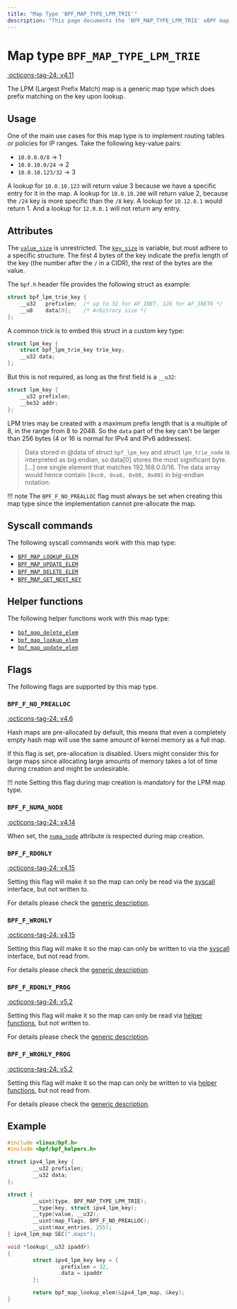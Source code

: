 ```yaml
---
title: "Map Type 'BPF_MAP_TYPE_LPM_TRIE'"
description: "This page documents the 'BPF_MAP_TYPE_LPM_TRIE' eBPF map type, including its definition, usage, program types that can use it, and examples."
---
```

# Map type `BPF_MAP_TYPE_LPM_TRIE`

<!-- [FEATURE_TAG](BPF_MAP_TYPE_LPM_TRIE) -->
[:octicons-tag-24: v4.11](https://github.com/torvalds/linux/commit/b95a5c4db09bc7c253636cb84dc9b12c577fd5a0)
<!-- [/FEATURE_TAG] -->

The LPM (Largest Prefix Match) map is a generic map type which does prefix matching on the key upon lookup.

## Usage

One of the main use cases for this map type is to implement routing tables or policies for IP ranges. Take the following key-value pairs:

* `10.0.0.0/8`     -> 1
* `10.0.10.0/24`   -> 2
* `10.0.10.123/32` -> 3

A lookup for `10.0.10.123` will return value 3 because we have a specific entry for it in the map. A lookup for `10.0.10.200` will return value 2, because the `/24` key is more specific than the `/8` key. A lookup for `10.12.0.1` would return 1. And a lookup for `12.0.0.1` will not return any entry.

## Attributes

The [`value_size`](../syscall/BPF_MAP_CREATE.md#value_size) is unrestricted. The [`key_size`](../syscall/BPF_MAP_CREATE.md#key_size) is variable, but must adhere to a specific structure. The first 4 bytes of the key indicate the prefix length of the key (the number after the `/` in a CIDR), the rest of the bytes are the value.

The `bpf.h` header file provides the following struct as example:

```c
struct bpf_lpm_trie_key {
	__u32	prefixlen;	/* up to 32 for AF_INET, 128 for AF_INET6 */
	__u8	data[0];	/* Arbitrary size */
};
```

A common trick is to embed this struct in a custom key type:

```c
struct lpm_key {
	struct bpf_lpm_trie_key trie_key;
	__u32 data;
};
```

But this is not required, as long as the first field is a `__u32`:

```c
struct lpm_key {
	__u32 prefixlen;
	__be32 addr;
};
```

LPM tries may be created with a maximum prefix length that is a multiple of 8, in the range from 8 to 2048. So the `data` part of the key can't be larger than 256 bytes (4 or 16 is normal for IPv4 and IPv6 addresses).

> Data stored in @data of struct `bpf_lpm_key` and struct `lpm_trie_node` is interpreted as big endian, so data[0] stores the most significant byte. [...] one single element that matches 192.168.0.0/16. The data array would hence contain `[0xc0, 0xa8, 0x00, 0x00]` in big-endian notation.

!!! note
    The `BPF_F_NO_PREALLOC` flag must always be set when creating this map type since the implementation cannot pre-allocate the map.

## Syscall commands

The following syscall commands work with this map type:

* [`BPF_MAP_LOOKUP_ELEM`](../syscall/BPF_MAP_LOOKUP_ELEM.md)
* [`BPF_MAP_UPDATE_ELEM`](../syscall/BPF_MAP_UPDATE_ELEM.md)
* [`BPF_MAP_DELETE_ELEM`](../syscall/BPF_MAP_DELETE_ELEM.md)
* [`BPF_MAP_GET_NEXT_KEY`](../syscall/BPF_MAP_GET_NEXT_KEY.md)

## Helper functions

The following helper functions work with this map type:

<!-- DO NOT EDIT MANUALLY -->
<!-- [MAP_HELPER_FUNC_REF] -->
 * [`bpf_map_delete_elem`](../helper-function/bpf_map_delete_elem.md)
 * [`bpf_map_lookup_elem`](../helper-function/bpf_map_lookup_elem.md)
 * [`bpf_map_update_elem`](../helper-function/bpf_map_update_elem.md)
<!-- [/MAP_HELPER_FUNC_REF] -->

## Flags

The following flags are supported by this map type.

### `BPF_F_NO_PREALLOC`
[:octicons-tag-24: v4.6](https://github.com/torvalds/linux/commit/6c90598174322b8888029e40dd84a4eb01f56afe)

Hash maps are pre-allocated by default, this means that even a completely empty hash map will use the same amount of
kernel memory as a full map. 

If this flag is set, pre-allocation is disabled. Users might consider this for large maps since allocating large amounts of memory takes a lot of time during creation and might be undesirable.

!!! note
    Setting this flag during map creation is mandatory for the LPM map type.

### `BPF_F_NUMA_NODE`

[:octicons-tag-24: v4.14](https://github.com/torvalds/linux/commit/96eabe7a40aa17e613cf3db2c742ee8b1fc764d0)

When set, the [`numa_node`](../syscall/BPF_MAP_CREATE.md#numa_node) attribute is respected during map creation.

### `BPF_F_RDONLY`

[:octicons-tag-24: v4.15](https://github.com/torvalds/linux/commit/6e71b04a82248ccf13a94b85cbc674a9fefe53f5)

Setting this flag will make it so the map can only be read via the [syscall](../syscall/index.md) interface, but not written to.

For details please check the [generic description](../syscall/BPF_MAP_CREATE.md#bpf_f_rdonly).

### `BPF_F_WRONLY`

[:octicons-tag-24: v4.15](https://github.com/torvalds/linux/commit/6e71b04a82248ccf13a94b85cbc674a9fefe53f5)

Setting this flag will make it so the map can only be written to via the [syscall](../syscall/index.md) interface, but not read from.

For details please check the [generic description](../syscall/BPF_MAP_CREATE.md#bpf_f_wronly).

### `BPF_F_RDONLY_PROG`

[:octicons-tag-24: v5.2](https://github.com/torvalds/linux/commit/591fe9888d7809d9ee5c828020b6c6ae27c37229)

Setting this flag will make it so the map can only be read via [helper functions](../helper-function/index.md), but not written to.

For details please check the [generic description](../syscall/BPF_MAP_CREATE.md#bpf_f_rdonly_prog).

<!-- TODO:  -->

### `BPF_F_WRONLY_PROG`

[:octicons-tag-24: v5.2](https://github.com/torvalds/linux/commit/591fe9888d7809d9ee5c828020b6c6ae27c37229)

Setting this flag will make it so the map can only be written to via [helper functions](../helper-function/index.md), but not read from.

For details please check the [generic description](../syscall/BPF_MAP_CREATE.md#bpf_f_wronly_prog).

## Example

```c
#include <linux/bpf.h>
#include <bpf/bpf_helpers.h>

struct ipv4_lpm_key {
        __u32 prefixlen;
        __u32 data;
};

struct {
        __uint(type, BPF_MAP_TYPE_LPM_TRIE);
        __type(key, struct ipv4_lpm_key);
        __type(value, __u32);
        __uint(map_flags, BPF_F_NO_PREALLOC);
        __uint(max_entries, 255);
} ipv4_lpm_map SEC(".maps");

void *lookup(__u32 ipaddr)
{
        struct ipv4_lpm_key key = {
                .prefixlen = 32,
                .data = ipaddr
        };

        return bpf_map_lookup_elem(&ipv4_lpm_map, &key);
}

```
